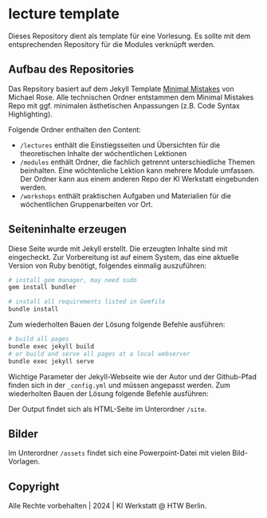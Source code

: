 # lecture template

Dieses Repository dient als template für eine Vorlesung. Es sollte mit dem entsprechenden Repository für die Modules verknüpft werden.


## Aufbau des Repositories

Das Repsitory basiert auf dem Jekyll Template [Minimal Mistakes](https://mmistakes.github.io/minimal-mistakes/) von Michael Rose. Alle technischen Ordner entstammen dem Minimal Mistakes Repo mit ggf. minimalen ästhetischen Anpassungen (z.B. Code Syntax Highlighting).

Folgende Ordner enthalten den Content:

* `/lectures` enthält die Einstiegsseiten und Übersichten für die theoretischen Inhalte der wöchentlichen Lektionen
* `/modules` enthält Ordner, die fachlich getrennt unterschiedliche Themen beinhalten. Eine wöchtenliche Lektion kann mehrere Module umfassen. Der Ordner kann aus einem anderen Repo der KI Werkstatt eingebunden werden.
* `/workshops` enthält praktischen Aufgaben und Materialien für die wöchentlichen Gruppenarbeiten vor Ort.

## Seiteninhalte erzeugen

Diese Seite wurde mit Jekyll erstellt. Die erzeugten Inhalte sind mit eingecheckt. Zur Vorbereitung ist auf einem System, das eine aktuelle Version von Ruby benötigt, folgendes einmalig auszuführen:

```bash
# install gem manager, may need sudo
gem install bundler

# install all requirements listed in Gemfile
bundle install
```

Zum wiederholten Bauen der Lösung folgende Befehle ausführen:

```bash
# build all pages
bundle exec jekyll build
# or build and serve all pages at a local webserver
bundle exec jekyll serve
```

Wichtige Parameter der Jekyll-Webseite wie der Autor und der Github-Pfad finden sich in der `_config.yml` und müssen angepasst werden. Zum wiederholten Bauen der Lösung folgende Befehle ausführen:

Der Output findet sich als HTML-Seite im Unterordner `/site`. 

## Bilder

Im Unterordner `/assets` findet sich eine Powerpoint-Datei mit vielen Bild-Vorlagen.

## Copyright

Alle Rechte vorbehalten | 2024 | KI Werkstatt @ HTW Berlin.

